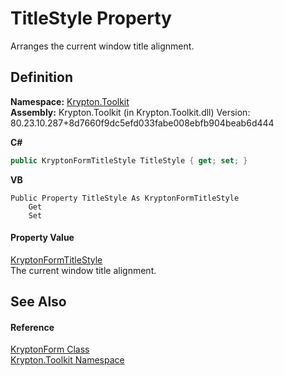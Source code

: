 # TitleStyle Property


Arranges the current window title alignment.



## Definition
**Namespace:** <a href="79d2eac2-21f4-54ff-7552-b20c33c30600.md">Krypton.Toolkit</a>  
**Assembly:** Krypton.Toolkit (in Krypton.Toolkit.dll) Version: 80.23.10.287+8d7660f9dc5efd033fabe008ebfb904beab6d444

**C#**
``` C#
public KryptonFormTitleStyle TitleStyle { get; set; }
```
**VB**
``` VB
Public Property TitleStyle As KryptonFormTitleStyle
	Get
	Set
```



#### Property Value
<a href="c5a29bcd-5ccb-fa58-e81c-587716d4daab.md">KryptonFormTitleStyle</a>  
The current window title alignment.

## See Also


#### Reference
<a href="13b29650-b21b-35d6-8387-a6f0a5ca154d.md">KryptonForm Class</a>  
<a href="79d2eac2-21f4-54ff-7552-b20c33c30600.md">Krypton.Toolkit Namespace</a>  
